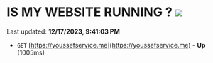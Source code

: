 # IS MY WEBSITE RUNNING ? [![](https://img.shields.io/static/v1?label=Sponsor&message=%E2%9D%A4&logo=GitHub&color=%23fe8e86)](https://github.com/sponsors/<username>)

Last updated: **12/17/2023, 9:41:03 PM**

- `GET` [https://youssefservice.me](https://youssefservice.me) - **Up** (1005ms)
